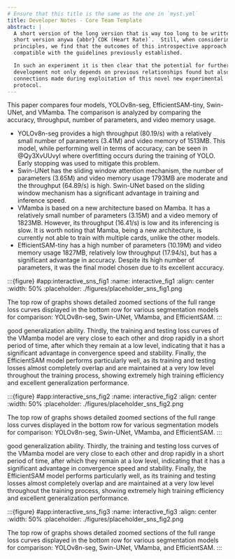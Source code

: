```yaml
---
# Ensure that this title is the same as the one in `myst.yml`
title: Developer Notes - Core Team Template
abstract: |
  A short version of the long version that is way too long to be written as a
  short version anywa {abbr}`CDK (Heart Rate)`.  Still, when considering the facts from first
  principles, we find that the outcomes of this introspective approach is
  compatible with the guidelines previously established.

  In such an experiment it is then clear that the potential for further
  development not only depends on previous relationships found but also on
  connections made during exploitation of this novel new experimental
  protocol.
---
```


This paper compares four models, YOLOv8n-seg, EfficientSAM-tiny, Swin-UNet, and VMamba. The comparison is analyzed by comparing the accuracy, throughput, number of parameters, and video memory usage.

- YOLOv8n-seg provides a high throughput (80.19/s) with a relatively small number of parameters (3.41M) and video memory of 1513MB. This model, while performing well in terms of accuracy, can be seen in @Qy3XvUUvyI where overfitting occurs during the training of YOLO. Early stopping was used to mitigate this problem.
- Swin-UNet has the sliding window attention mechanism, the number of parameters (3.65M) and video memory usage 1793MB are moderate and the throughput (64.89/s) is high. Swin-UNet based on the sliding window mechanism has a significant advantage in training and inference speed.
- VMamba is based on a new architecture based on Mamba. It has a relatively small number of parameters (3.15M) and a video memory of 1823MB. However, its throughput (16.41/s) is low and its inferencing is slow. It is worth noting that Mamba, being a new architecture, is currently not able to train with multiple cards, unlike the other models.
- EfficientSAM-tiny has a high number of parameters (10.19M) and video memory usage 1827MB, relatively low throughput (17.94/s), but has a significant advantage in accuracy. Despite its high number of parameters, it was the final model chosen due to its excellent accuracy.

:::{figure} #app:interactive_sns_fig1
:name: interactive_fig1
:align: center
:width: 50%
:placeholder: ./figures/placeholder_sns_fig1.png

The top row of graphs shows detailed zoomed sections of the full range loss curves displayed in the bottom row for various segmentation models for comparison: YOLOv8n-seg, Swin-UNet, VMamba, and EfficientSAM.
:::

 good generalization ability. Thirdly, the training and testing loss curves of the VMamba model are very close to each other and drop rapidly in a short period of time, after which they remain at a low level, indicating that it has a significant advantage in convergence speed and stability. Finally, the EfficientSAM model performs particularly well, as its training and testing losses almost completely overlap and are maintained at a very low level throughout the training process, showing extremely high training efficiency and excellent generalization performance.

:::{figure} #app:interactive_sns_fig2
:name: interactive_fig2
:align: center
:width: 50%
:placeholder: ./figures/placeholder_sns_fig2.png

The top row of graphs shows detailed zoomed sections of the full range loss curves displayed in the bottom row for various segmentation models for comparison: YOLOv8n-seg, Swin-UNet, VMamba, and EfficientSAM.
:::

 good generalization ability. Thirdly, the training and testing loss curves of the VMamba model are very close to each other and drop rapidly in a short period of time, after which they remain at a low level, indicating that it has a significant advantage in convergence speed and stability. Finally, the EfficientSAM model performs particularly well, as its training and testing losses almost completely overlap and are maintained at a very low level throughout the training process, showing extremely high training efficiency and excellent generalization performance.

 :::{figure} #app:interactive_sns_fig3
:name: interactive_fig3
:align: center
:width: 50%
:placeholder: ./figures/placeholder_sns_fig2.png

The top row of graphs shows detailed zoomed sections of the full range loss curves displayed in the bottom row for various segmentation models for comparison: YOLOv8n-seg, Swin-UNet, VMamba, and EfficientSAM.
:::